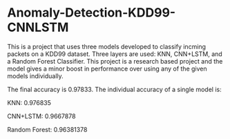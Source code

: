 # Anomaly-Detection-KDD99-CNNLSTM
This is a project that uses three models developed to classify incming packets on a KDD99 dataset. Three layers are used: KNN, CNN+LSTM, and a Random Forest Classifier. This project is a research based project and the model gives a minor boost in performance over using any of the given models individually.

The final accuracy is 0.97833. The individual accuracy of a single model is:

KNN: 0.976835

CNN+LSTM: 0.9667878

Random Forest: 0.96381378
